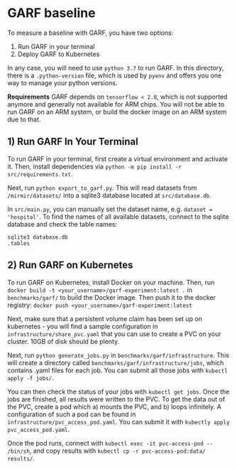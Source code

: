 # GARF baseline

To measure a baseline with GARF, you have two options:

1) Run GARF in your terminal
2) Deploy GARF to Kubernetes

In any case, you will need to use `python 3.7` to run GARF.
In this directory, there is a `.python-version` file, which is used by `pyenv` and offers you one way to manage your python versions.

**Requirements**
GARF depends on `tensorflow < 2.0`, which is not supported anymore and generally not available for ARM chips.
You  will not be able to run GARF on an ARM system, or build the docker image on an ARM system due to that.


## 1) Run GARF In Your Terminal

To run GARF in your terminal, first create a virtual environment and activate it.
Then, install dependencies via `python -m pip install -r src/requirements.txt`.

Next, run `python export_to_garf.py`.
This will read datasets from `/mirmir/datasets/` into a sqlite3 database located at `src/database.db`.

In `src/main.py`, you can manually set the dataset name, e.g. `dataset = 'hospital'`.
To find the names of all available datasets, connect to the sqlite database and check the table names:

```
sqlite3 database.db
.tables
```

## 2) Run GARF on Kubernetes

To run GARF on Kubernetes, install Docker on your machine.
Then, run `docker build -t <your_username>/garf-experiment:latest .` in `benchmarks/garf/` to build the Docker image.
Then push it to the docker registry: `docker push <your_username>/garf-experiment:latest`

Next, make sure that a persistent volume claim has been set up on kubernetes - you will find a sample configuration in `infrastructure/share_pvc.yaml` that you can use to create a PVC on your cluster. 10GB of disk should be plenty.

Next, run `python generate_jobs.py` in `benchmarks/garf/infrastructure`.
This will create a directory called `benchmarks/garf/infrastructure/jobs`, which contains .yaml files for each job.
You can submit all those jobs with `kubectl apply -f jobs/`.

You can then check the status of your jobs with `kubectl get jobs`.
Once the jobs are finished, all results were written to the PVC.
To get the data out of the PVC, create a pod which a) mounts the PVC, and b) loops infinitely.
A configuration of such a pod can be found in `infrastructure/pvc_access_pod.yaml`.
You can submit it with `kubectly apply pvc_access_pod.yaml`.

Once the pod runs, connect with `kubectl exec -it pvc-access-pod -- /bin/sh`, and copy results with `kubectl cp -r pvc-access-pod:data/ results/`.
